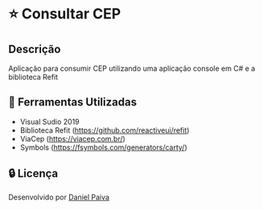 # :star: Consultar CEP

## Descrição
Aplicação para consumir CEP utilizando uma aplicação console em C# e a biblioteca Refit

## :toolbox: Ferramentas Utilizadas
- Visual Sudio 2019
- Biblioteca Refit (https://github.com/reactiveui/refit)
- ViaCep (https://viacep.com.br/)
- Symbols (https://fsymbols.com/generators/carty/)

## :lock: Licença
Desenvolvido por <a href="https://www.linkedin.com/in/danhpaiva/">Daniel Paiva</a>